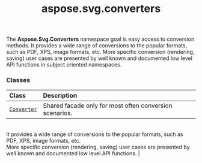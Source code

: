 ﻿---
title: aspose.svg.converters
second_title: Aspose.SVG for Python via .NET API References
description: 
type: docs
weight: 10
url: /python-net/aspose.svg.converters/
is_root: false
---

The **Aspose.Svg.Converters**  namespace goal is easy access to conversion methods. It provides a wide range of conversions to the popular formats, such as PDF, XPS, image formats, etc.
More specific conversion (rendering, saving) user cases are presented by well
known and documented low level API functions in subject oriented namespaces.

### Classes
| Class | Description |
| :- | :- |
| [`Converter`](/svg/python-net/aspose.svg.converters/converter) | Shared facade only for most often conversion scenarios.<br/>It provides a wide range of conversions to the popular formats, such as PDF, XPS, image formats, etc.<br/>More specific conversion (rendering, saving) user cases are presented by well known and documented low level API functions. |


